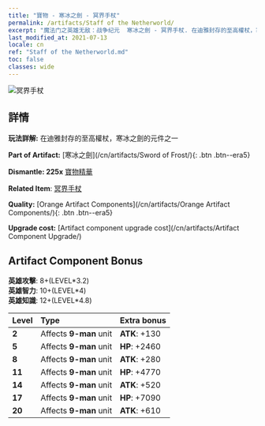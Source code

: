 ```yaml
---
title: "寶物 - 寒冰之劍 - 冥界手杖"
permalink: /artifacts/Staff of the Netherworld/
excerpt: "魔法门之英雄无敌：战争纪元  寒冰之劍 - 冥界手杖. 在迪雅封存的至高權杖，寒冰之劍的元件之一"
last_modified_at: 2021-07-13
locale: cn
ref: "Staff of the Netherworld.md"
toc: false
classes: wide
---
```


 ![冥界手杖](/images/t/artifact_40436.png)



## 詳情

 **玩法詳解:** 在迪雅封存的至高權杖，寒冰之劍的元件之一

 **Part of Artifact:** [寒冰之劍](/cn/artifacts/Sword of Frost/){: .btn .btn--era5}

 **Dismantle: 225x** [寶物精華](/cn/Items/con_905/)

 **Related Item**: [冥界手杖](/cn/Items/art_165/)

 **Quality:** [Orange Artifact Components](/cn/artifacts/Orange Artifact Components/){: .btn .btn--era5}

 **Upgrade cost:** [Artifact component upgrade cost](/cn/artifacts/Artifact Component Upgrade/)

## Artifact Component Bonus

  **英雄攻擊**: 8+(LEVEL\*3.2)<br/>**英雄智力**: 10+(LEVEL\*4)<br/>**英雄知識**: 12+(LEVEL\*4.8)

  |  Level  | Type |    Extra bonus  | 
  |:--------|:-----|:----------------| 
  | **2** | Affects **9-man** unit | **ATK**: +130 | 
  | **5** | Affects **9-man** unit | **HP**: +2460 | 
  | **8** | Affects **9-man** unit | **ATK**: +280 | 
  | **11** | Affects **9-man** unit | **HP**: +4770 | 
  | **14** | Affects **9-man** unit | **ATK**: +520 | 
  | **17** | Affects **9-man** unit | **HP**: +7090 | 
  | **20** | Affects **9-man** unit | **ATK**: +610 | 
